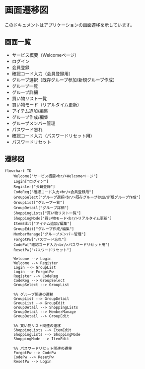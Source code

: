 # 画面遷移図

このドキュメントはアプリケーションの画面遷移を示しています。

## 画面一覧

- サービス概要（Welcomeページ）
- ログイン
- 会員登録
- 確認コード入力（会員登録用）
- グループ選択（既存グループ参加/新規グループ作成）
- グループ一覧
- グループ詳細
- 買い物リスト一覧
- 買い物モード（リアルタイム更新）
- アイテム追加/編集
- グループ作成/編集
- グループメンバー管理
- パスワード忘れ
- 確認コード入力（パスワードリセット用）
- パスワードリセット

## 遷移図

```mermaid
flowchart TD
    Welcome["サービス概要<br/>Welcomeページ"]
    Login["ログイン"]
    Register["会員登録"]
    CodeReg["確認コード入力<br/>会員登録用"]
    GroupSelect["グループ選択<br/>既存グループ参加/新規グループ作成"]
    GroupList["グループ一覧"]
    GroupDetail["グループ詳細"]
    ShoppingLists["買い物リスト一覧"]
    ShoppingMode["買い物モード<br/>リアルタイム更新"]
    ItemEdit["アイテム追加/編集"]
    GroupEdit["グループ作成/編集"]
    MemberManage["グループメンバー管理"]
    ForgotPw["パスワード忘れ"]
    CodePw["確認コード入力<br/>パスワードリセット用"]
    ResetPw["パスワードリセット"]
    
    Welcome --> Login
    Welcome --> Register
    Login --> GroupList
    Login --> ForgotPw
    Register --> CodeReg
    CodeReg --> GroupSelect
    GroupSelect --> GroupList
    
    %% グループ関連の遷移
    GroupList --> GroupDetail
    GroupList --> GroupEdit
    GroupDetail --> ShoppingLists
    GroupDetail --> MemberManage
    GroupDetail --> GroupEdit
    
    %% 買い物リスト関連の遷移
    ShoppingLists --> ItemEdit
    ShoppingLists --> ShoppingMode
    ShoppingMode --> ItemEdit
    
    %% パスワードリセット関連の遷移
    ForgotPw --> CodePw
    CodePw --> ResetPw
    ResetPw --> Login
``` 